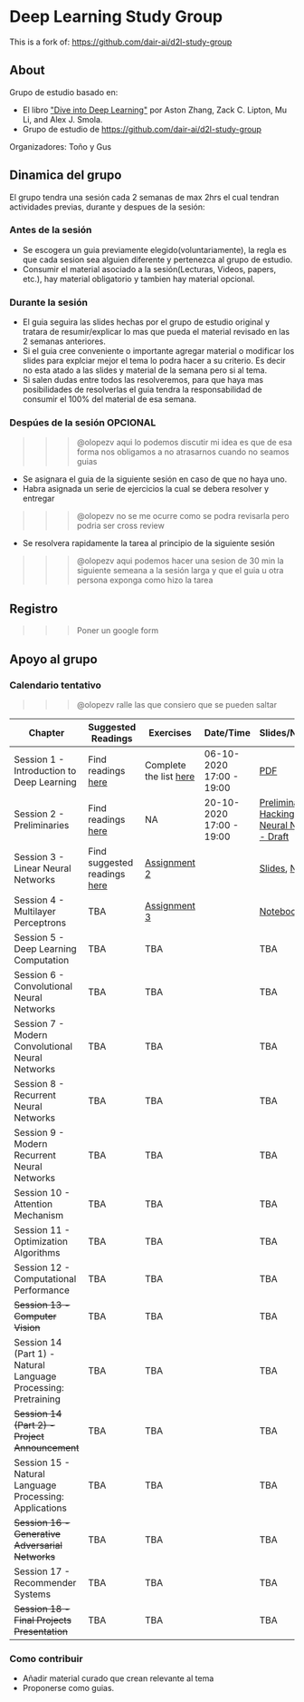 # Deep Learning Study Group
This is a fork of: https://github.com/dair-ai/d2l-study-group
## About
Grupo de estudio basado en: 
- El libro ["Dive into Deep Learning"](https://d2l.ai/index.html) por Aston Zhang, Zack C. Lipton, Mu Li, and Alex J. Smola.
- Grupo de estudio de https://github.com/dair-ai/d2l-study-group

Organizadores: Toño y Gus

## Dinamica del grupo
El grupo tendra una sesión cada 2 semanas de max 2hrs el cual tendran actividades previas, durante y despues de la sesión:

### Antes de la sesión
- Se escogera un guia previamente elegido(voluntariamente), la regla es que cada sesion sea alguien diferente y pertenezca al grupo de estudio. 
- Consumir el material asociado a la sesión(Lecturas, Videos, papers, etc.), hay material obligatorio y tambien hay material opcional.

### Durante la sesión
- El guia seguira las slides hechas por el grupo de estudio original y tratara de resumir/explicar lo mas que pueda el material revisado en las 2 semanas anteriores.
- Si el guia cree conveniente o importante agregar material o modificar los slides para explciar mejor el tema lo podra hacer a su criterio. Es decir no esta atado a las slides y material de la semana pero si al tema.
- Si salen dudas entre todos las resolveremos, para que haya mas posibilidades de resolverlas el guia tendra la responsabilidad de consumir el 100% del material de esa semana.


### Despúes de la sesión  **OPCIONAL** 
>>> @olopezv aqui lo podemos discutir mi idea es que de esa forma nos obligamos a no atrasarnos cuando no seamos guias
- Se asignara el guia de la siguiente sesión en caso de que no haya uno.
- Habra asignada un serie de ejercicios la cual se debera resolver y entregar 
>>> @olopezv no se me ocurre como se podra revisarla pero podria ser cross review
- Se resolvera rapidamente la tarea al principio de la siguiente sesión 
>>> @olopezv aqui podemos hacer una sesion de 30 min la siguiente semeana a la sesión larga y que el guia u otra persona exponga como hizo la tarea


## Registro
>>> Poner un google form

## Apoyo al grupo



### Calendario tentativo
>>> @olopezv ralle las que consiero que se pueden saltar


| Chapter                                                        | Suggested Readings                                                                                            | Exercises                                                                                                | Date/Time                | Slides/Notebook                                                                                                                                                                                                                           | Recording                                              |
| -------------------------------------------------------------- | ------------------------------------------------------------------------------------------------------------- | -------------------------------------------------------------------------------------------------------- | ------------------------ | ----------------------------------------------------------------------------------------------------------------------------------------------------------------------------------------------------------------------------------------- | ------------------------------------------------------ |
| Session 1 - Introduction to Deep Learning                      | Find readings [here](https://github.com/dair-ai/d2l-study-group/blob/master/readings/section-01.md)           | Complete the list [here](https://github.com/dair-ai/d2l-study-group/blob/master/exercises/section-01.md) | 06-10-2020 17:00 - 19:00 | [PDF](https://github.com/dair-ai/d2l-study-group/blob/master/slides/Session%201%20-%20Introduction%20to%20Deep%20Learning%20-%20Dive%20into%20Deep%20Learning%20Study%20Group.pdf)                                                        | [YouTube](https://www.youtube.com/watch?v=xS3_b0BsSes) |
| Session 2 - Preliminaries                                      | Find readings [here](https://github.com/dair-ai/d2l-study-group/blob/master/readings/section-02.md)           | NA                                                                                                       | 20-10-2020 17:00 - 19:00 | [Preliminaries](https://colab.research.google.com/drive/1a_1pTRPToTXMuLDxzEbdsGTws_AXOY4U?usp=sharing), [Hacking Guide to Neural Networks - Draft](https://colab.research.google.com/drive/1m0lNJ9n8LUXHHU4pOLrZZjSMjoeRKCrN?usp=sharing) | [YouTube](https://youtu.be/RyNM1PdgFUQ)                |
| Session 3 - Linear Neural Networks                             | Find suggested readings [here](https://github.com/dair-ai/d2l-study-group/blob/master/readings/section-03.md) | [Assignment 2](https://github.com/dair-ai/d2l-study-group/blob/master/exercises/section-03.md)           |                          | [Slides](https://github.com/dair-ai/d2l-study-group/blob/master/slides/Session%203%20-%20Linear%20Neural%20Networks.pdf), [Notebook](https://colab.research.google.com/drive/1tqdWN073CUxk-Fikcg42ATnjYr3kxfCR?usp=sharing)               | [YouTube](https://youtu.be/OFo85Zq3taU)                |
| Session 4 - Multilayer Perceptrons                             | TBA                                                                                                           | [Assignment 3](https://github.com/dair-ai/d2l-study-group/blob/master/exercises/section-04.md)           |                          | [Notebook](https://colab.research.google.com/drive/1ybr2gkjePOIm4rNQDUL-jpGq4bplHr1N?usp=sharing), [Slides](https://github.com/dair-ai/d2l-study-group/blob/master/slides/Section%204%20-%20Multilayer%20perceptrons.pdf)                 | [YouTube](https://youtu.be/ABWUlfMpDt8)                |
| Session 5 - Deep Learning Computation                          | TBA                                                                                                           | TBA                                                                                                      |                          | TBA                                                                                                                                                                                                                                       | TBA                                                    |
| Session 6 - Convolutional Neural Networks                      | TBA                                                                                                           | TBA                                                                                                      |                          | TBA                                                                                                                                                                                                                                       | TBA                                                    |
| Session 7 - Modern Convolutional Neural Networks               | TBA                                                                                                           | TBA                                                                                                      |                          | TBA                                                                                                                                                                                                                                       | TBA                                                    |
| Session 8 - Recurrent Neural Networks                          | TBA                                                                                                           | TBA                                                                                                      |                          | TBA                                                                                                                                                                                                                                       | TBA                                                    |
| Session 9 - Modern Recurrent Neural Networks                   | TBA                                                                                                           | TBA                                                                                                      |                          | TBA                                                                                                                                                                                                                                       | TBA                                                    |
| Session 10 - Attention Mechanism                               | TBA                                                                                                           | TBA                                                                                                      |                          | TBA                                                                                                                                                                                                                                       | TBA                                                    |
| Session 11 - Optimization Algorithms                           | TBA                                                                                                           | TBA                                                                                                      |                          | TBA                                                                                                                                                                                                                                       | TBA                                                    |
| Session 12 - Computational Performance                         | TBA                                                                                                           | TBA                                                                                                      |                          | TBA                                                                                                                                                                                                                                       | TBA                                                    |
| ~~Session 13 - Computer Vision~~                               | TBA                                                                                                           | TBA                                                                                                      |                          | TBA                                                                                                                                                                                                                                       | TBA                                                    |
| Session 14 (Part 1) - Natural Language Processing: Pretraining | TBA                                                                                                           | TBA                                                                                                      |                          | TBA                                                                                                                                                                                                                                       | TBA                                                    |
| ~~Session 14 (Part 2) - Project Announcement~~                 | TBA                                                                                                           | TBA                                                                                                      |                          | TBA                                                                                                                                                                                                                                       | TBA                                                    |
| Session 15 - Natural Language Processing: Applications         | TBA                                                                                                           | TBA                                                                                                      |                          | TBA                                                                                                                                                                                                                                       | TBA                                                    |
| ~~Session 16 - Generative Adversarial Networks~~               | TBA                                                                                                           | TBA                                                                                                      |                          | TBA                                                                                                                                                                                                                                       | TBA                                                    |
| Session 17 - Recommender Systems                               | TBA                                                                                                           | TBA                                                                                                      |                          | TBA                                                                                                                                                                                                                                       | TBA                                                    |
| ~~Session 18 - Final Projects Presentation~~                   | TBA                                                                                                           | TBA                                                                                                      |                          | TBA                                                                                                                                                                                                                                       | TBA                                                    |



### Como contribuir 
- Añadir material curado que crean relevante al tema
- Proponerse como guias.

